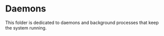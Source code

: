 # Daemons

This folder is dedicated to daemons and background processes that keep the system running.